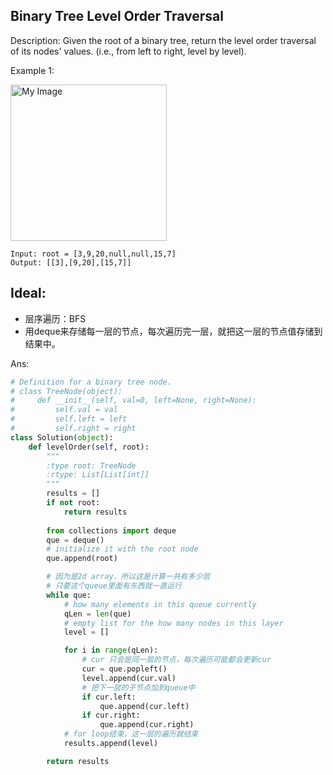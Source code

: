 ## Binary Tree Level Order Traversal

Description: Given the root of a binary tree, return the level order traversal of its nodes' values. (i.e., from left to right, level by level).

Example 1:

<img src="https://assets.leetcode.com/uploads/2021/02/19/tree1.jpg" alt="My Image" height="250" />

```
Input: root = [3,9,20,null,null,15,7]
Output: [[3],[9,20],[15,7]]
```

## Ideal:

* 层序遍历：BFS
* 用deque来存储每一层的节点，每次遍历完一层，就把这一层的节点值存储到结果中。



Ans:
```py
# Definition for a binary tree node.
# class TreeNode(object):
#     def __init__(self, val=0, left=None, right=None):
#         self.val = val
#         self.left = left
#         self.right = right
class Solution(object):
    def levelOrder(self, root):
        """
        :type root: TreeNode
        :rtype: List[List[int]]
        """
        results = []
        if not root:
            return results
        
        from collections import deque
        que = deque()
        # initialize it with the root node 
        que.append(root)

        # 因为是2d array，所以这是计算一共有多少层
        # 只要这个queue里面有东西就一直运行
        while que:
            # how many elements in this queue currently
            qLen = len(que)
            # empty list for the how many nodes in this layer
            level = []

            for i in range(qLen):
                # cur 只会是同一层的节点，每次遍历可能都会更新cur
                cur = que.popleft()
                level.append(cur.val)
                # 把下一层的子节点加到queue中
                if cur.left:
                    que.append(cur.left)
                if cur.right:
                    que.append(cur.right)
            # for loop结束，这一层的遍历就结束
            results.append(level)

        return results


```